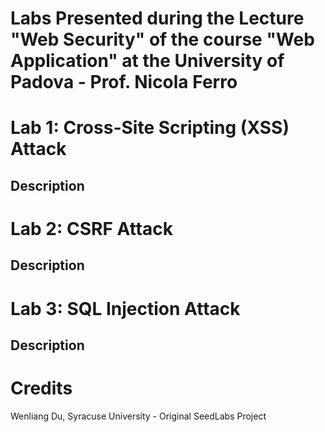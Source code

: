 # Labs Presented during the Lecture "Web Security" of the course "Web Application" at the University of Padova - Prof. Nicola Ferro

# Lab 1: Cross-Site Scripting (XSS) Attack

## Description

# Lab 2: CSRF Attack

## Description

# Lab 3: SQL Injection Attack

## Description

# Credits
Wenliang Du, Syracuse University - Original SeedLabs Project

